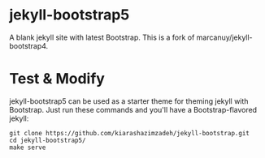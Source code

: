 # jekyll-bootstrap5
A blank jekyll site with latest Bootstrap.
This is a fork of marcanuy/jekyll-bootstrap4.

# Test & Modify
jekyll-bootstrap5 can be used as a starter theme for theming jekyll with Bootstrap. Just run these commands and you'll have a Bootstrap-flavored jekyll:

```
git clone https://github.com/kiarashazimzadeh/jekyll-bootstrap.git
cd jekyll-bootstrap5/
make serve
```
